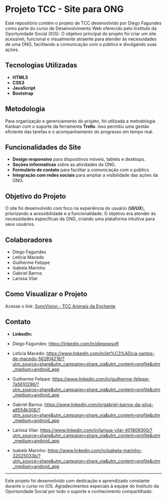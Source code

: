 # Projeto TCC - Site para ONG

Este repositório contém o projeto de TCC desenvolvido por Diego Fagundes como parte do curso de Desenvolvimento Web oferecido pelo Instituto da Oportunidade Social (IOS). O objetivo principal do projeto foi criar um site acessível, funcional e visualmente atraente para atender às necessidades de uma ONG, facilitando a comunicação com o público e divulgando suas ações.

## Tecnologias Utilizadas

- **HTML5**
- **CSS3**
- **JavaScript**
- **Bootstrap**

## Metodologia

Para organização e gerenciamento do projeto, foi utilizada a metodologia Kanban com o suporte da ferramenta **Trello**. Isso permitiu uma gestão eficiente das tarefas e o acompanhamento do progresso em tempo real.

## Funcionalidades do Site

- **Design responsivo** para dispositivos móveis, tablets e desktops.
- **Seções informativas** sobre as atividades da ONG.
- **Formulário de contato** para facilitar a comunicação com o público.
- **Integração com redes sociais** para ampliar a visibilidade das ações da ONG.

## Objetivo do Projeto

O site foi desenvolvido com foco na experiência do usuário (**UI/UX**), priorizando a acessibilidade e a funcionalidade. O objetivo era atender às necessidades específicas da ONG, criando uma plataforma intuitiva para seus usuários.

## Colaboradores

- Diego Fagundes
- Leticia Macedo
- Guilherme Felippe
- Isabela Marinho
- Gabriel Barros
- Larissa Vilar

## Como Visualizar o Projeto

Acesse o link: [SyncVision - TCC Animais da Enchente](https://syncvisionconsultoria.github.io/TCCAnimaisDaEnchente/)

## Contato

- **LinkedIn:**

- Diego Fagundes: https://linkedin.com/in/diegowsoft
- Leticia Macedo: https://www.linkedin.com/in/let%C3%ADcia-santos-de-macedo-562814218/?utm_source=share&utm_campaign=share_via&utm_content=profile&utm_medium=android_app
- Guilherme Felippe: https://www.linkedin.com/in/guilherme-felippe-7a5610296/?utm_source=share&utm_campaign=share_via&utm_content=profile&utm_medium=android_app
- Gabriel Barros: https://www.linkedin.com/in/gabriel-barros-da-silva-a8554b306/?utm_source=share&utm_campaign=share_via&utm_content=profile&utm_medium=android_app
- Larissa Vilar: https://www.linkedin.com/in/larissa-vilar-401809300/?utm_source=share&utm_campaign=share_via&utm_content=profile&utm_medium=android_app
- Isabela Marinho: https://www.linkedin.com/in/isabela-marinho-32025033b/?utm_source=share&utm_campaign=share_via&utm_content=profile&utm_medium=android_app

---

Este projeto foi desenvolvido com dedicação e aprendizado constante durante o curso no IOS. Agradecimentos especiais à equipe do Instituto da Oportunidade Social por todo o suporte e conhecimento compartilhado.

